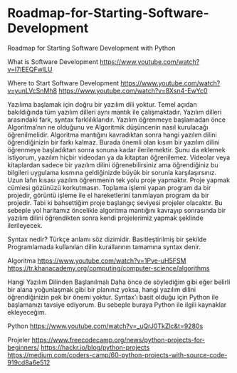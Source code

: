 # Roadmap-for-Starting-Software-Development
Roadmap for Starting Software Development with Python

What is Software Development
https://www.youtube.com/watch?v=I7lEEQFwlLU

Where to Start Software Development
https://www.youtube.com/watch?v=yunLVcSnMh8
https://www.youtube.com/watch?v=8Xsn4-EwYc0

Yazılıma başlamak için doğru bir yazılım dili yoktur. Temel açıdan bakıldığında tüm yazılım
dilleri aynı mantık ile çalışmaktadır. Yazılım dilleri arasındaki fark, syntax farklılıklarıdır.
Yazılım öğrenmeye başlamadan önce Algoritma’nın ne olduğunu ve Algoritmik düşüncenin
nasıl kurulacağı öğrenilmelidir. Algoritma mantığını kavradıktan sonra hangi yazılım dilini
öğrendiğinizin bir farkı kalmaz.
Burada önemli olan kısım bir yazılım dilini öğrenmeye başladıktan sonra sonuna kadar
ilerilemektir. Şunu da eklemek istiyorum, yazılım hiçbir videodan ya da kitaptan öğrenilemez.
Videolar veya kitaplardan sadece bir yazılım dilini öğrenebilirsiniz ama öğrendiğiniz bu bilgileri
uygulama kısmına geldiğinizde büyük bir sorunla karşılaşırsınız.
Uzun lafın kısası yazılım öğrenmenin tek yolu proje yapmaktır. Proje yapmak cümlesi
gözünüzü korkutmasın. Toplama işlemi yapan program da bir projedir, görüntü işleme ile el
hareketlerini tanımlayan program da bir projedir. Tabi ki bahsettiğim proje başlangıç seviyesi projeler
olacaktır.
Bu sebeple yol haritamız öncelikle algoritma mantığını kavrayıp sonrasında bir yazılım dilini
öğrendikten sonra kendi projelerimiz yapmak şeklinde ilerileyecek.

Syntax nedir?
Türkçe anlamı söz dizimidir. Basitleştirilmiş bir şekilde Programlamada kullanılan dilin kurallarının
tamamına syntax denir.

Algoritma
https://www.youtube.com/watch?v=1Pve-uH5FSM
https://tr.khanacademy.org/computing/computer-science/algorithms

Hangi Yazılım Dilinden Başlanılmalı
Daha önce de söylediğim gibi eğer belirli bir alana yoğunlaşmak gibi bir planınız yoksa, hangi
yazılım dilini öğrendiğinizin pek bir önemi yoktur.
Syntax’ı basit olduğu için Python ile başlamanızı tavsiye ediyorum. Bu sebeple buraya Python
ile ilgili kaynaklar ekleyeceğim.

Python
https://www.youtube.com/watch?v=_uQrJ0TkZlc&t=9280s

Projeler
https://www.freecodecamp.org/news/python-projects-for-beginners/
https://hackr.io/blog/python-projects
https://medium.com/coders-camp/60-python-projects-with-source-code-919cd8a6e512
